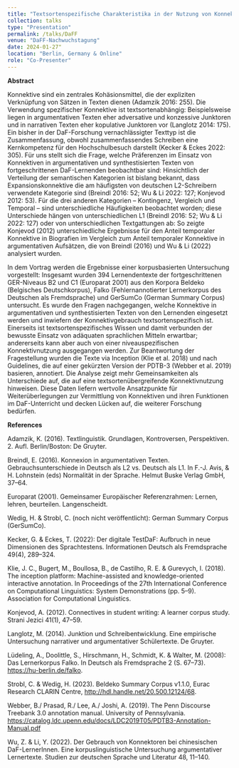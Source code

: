 ```yaml
---
title: "Textsortenspezifische Charakteristika in der Nutzung von Konnektiven bei DaF-Lernenden? Eine korpusbasierte Untersuchung"
collection: talks
type: "Presentation"
permalink: /talks/DaFF
venue: "DaFF-Nachwuchstagung"
date: 2024-01-27"
location: "Berlin, Germany & Online"
role: "Co-Presenter"
--- 
```


**Abstract**

Konnektive sind ein zentrales Kohäsionsmittel, die der expliziten Verknüpfung von Sätzen in Texten dienen (Adamzik 2016: 255). Die Verwendung spezifischer Konnektive ist textsortenabhängig: Beispielsweise liegen in argumentativen Texten eher adversative und konzessive Junktoren und in narrativen Texten eher kopulative Junktoren vor (Langlotz 2014: 175). Ein bisher in der DaF-Forschung vernachlässigter Texttyp ist die Zusammenfassung, obwohl zusammenfassendes Schreiben eine Kernkompetenz für den Hochschulbesuch darstellt (Kecker & Eckes 2022: 305). Für uns stellt sich die Frage, welche Präferenzen im Einsatz von Konnektiven in argumentativen und synthestisierten Texten von fortgeschrittenen DaF-Lernenden beobachtbar sind: Hinsichtlich der Verteilung der semantischen Kategorien ist bislang bekannt, dass Expansionskonnektive die am häufigsten von deutschen L2-Schreibern verwendete Kategorie sind (Breindl 2016: 52; Wu & Li 2022: 127; Konjevod 2012: 53). Für die drei anderen Kategorien – Kontingenz, Vergleich und Temporal – sind unterschiedliche Häufigkeiten beobachtet worden; diese Unterschiede hängen von unterschiedlichen L1 (Breindl 2016: 52; Wu & Li 2022: 127) oder von unterschiedlichen Textgattungen ab: So zeigte Konjevod (2012) unterschiedliche Ergebnisse für den Anteil temporaler Konnektive in Biografien im Vergleich zum Anteil temporaler Konnektive in argumentativen Aufsätzen, die von Breindl (2016) und Wu & Li (2022) analysiert wurden. 

In dem Vortrag werden die Ergebnisse einer korpusbasierten Untersuchung vorgestellt: Insgesamt wurden 394 Lernendentexte der fortgeschrittenen GER-Niveaus B2 und C1 (Europarat 2001) aus den Korpora Beldeko (Belgisches Deutschkorpus), Falko (Fehlernannotierter Lernerkorpus des Deutschen als Fremdsprache) und GerSumCo (German Summary Corpus) untersucht. Es wurde den Fragen nachgegangen, welche Konnektive in argumentativen und synthestisierten Texten von den Lernenden eingesetzt werden und inwiefern der Konnektivgebrauch textsortenspezifisch ist. Einerseits ist textsortenspezifisches Wissen und damit verbunden der bewusste Einsatz von adäquaten sprachlichen Mitteln erwartbar; andererseits kann aber auch von einer niveauspezifischen Konnektivnutzung ausgegangen werden. Zur Beantwortung der Fragestellung wurden die Texte via Inception (Klie et al. 2018) und nach Guidelines, die auf einer gekürzten Version der PDTB-3 (Webber et al. 2019) basieren, annotiert. Die Analyse zeigt mehr Gemeinsamkeiten als Unterschiede auf, die auf eine textsortenübergreifende Konnektivnutzung hinweisen. Diese Daten liefern wertvolle Ansatzpunkte für Weiterüberlegungen zur Vermittlung von Konnektiven und ihren Funktionen im DaF-Unterricht und decken Lücken auf, die weiterer Forschung bedürfen. 

**References**

Adamzik, K. (2016). Textlinguistik. Grundlagen, Kontroversen, Perspektiven. 2. Aufl. Berlin/Boston: De Gruyter. 

Breindl, E. (2016). Konnexion in argumentativen Texten. Gebrauchsunterschiede in Deutsch als L2 vs. Deutsch als L1. In F.-J. Avis, & H. Lohnstein (eds) Normalität in der Sprache. Helmut Buske Verlag GmbH, 37–64. 

Europarat (2001). Gemeinsamer Europäischer Referenzrahmen: Lernen, lehren, beurteilen. Langenscheidt. 

Wedig, H. & Strobl, C. (noch nicht veröffentlicht): German Summary Corpus (GerSumCo). 

Kecker, G. & Eckes, T. (2022): Der digitale TestDaF: Aufbruch in neue Dimensionen des Sprachtestens. Informationen Deutsch als Fremdsprache 49(4), 289–324. 

Klie, J. C., Bugert, M., Boullosa, B., de Castilho, R. E. & Gurevych, I. (2018). The inception platform: Machine-assisted and knowledge-oriented interactive annotation. In Proceedings of the 27th International Conference on Computational Linguistics: System Demonstrations (pp. 5–9). Association for Computational Linguistics. 

Konjevod, A. (2012). Connectives in student writing: A learner corpus study. Strani Jezici 41(1), 47–59.

Langlotz, M. (2014). Junktion und Schreibentwicklung. Eine empirische Untersuchung narrativer und argumentativer Schülertexte. De Gruyter. 

Lüdeling, A., Doolittle, S., Hirschmann, H., Schmidt, K. & Walter, M. (2008): Das Lernerkorpus Falko. In Deutsch als Fremdsprache 2 (S. 67–73). https://hu-berlin.de/falko. 

Strobl, C. & Wedig, H. (2023). Beldeko Summary Corpus v1.1.0, Eurac Research CLARIN Centre, http://hdl.handle.net/20.500.12124/68. 

Webber, B./ Prasad, R./ Lee, A./ Joshi, A. (2019). The Penn Discourse Treebank 3.0 annotation manual. University of Pennsylvania. https://catalog.ldc.upenn.edu/docs/LDC2019T05/PDTB3-Annotation-Manual.pdf 

Wu, Z. & Li, Y. (2022). Der Gebrauch von Konnektoren bei chinesischen DaF-LernerInnen. Eine korpuslinguistische Untersuchung argumentativer Lernertexte. Studien zur deutschen Sprache und Literatur 48, 11–140. 
